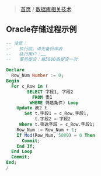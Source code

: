 > [首页](/index.html) / [数据库相关技术](/development/database.html)

## Oracle存储过程示例

```sql
-- 注意：
--   执行前，请先备份库表
--   执行用户：……
--   事务提交：每5000条提交一次

Declare
  Row_Num Number := 0;
Begin
  For c_Row in (
        SELECT 字段1, 字段2
          FROM 表1
         WHERE 筛选条件) Loop
    Update 表2 t
       Set t.字段1 = c_Row.字段1,
           t.字段2 = 字段2
     Where t.筛选字段 = c_Row.字段1;
    Row_Num := Row_Num + 1;
    If Mod(Row_Num, 5000) = 0 Then
      Commit;
    End If;
  End Loop 
  Commit;
End;
/
```
